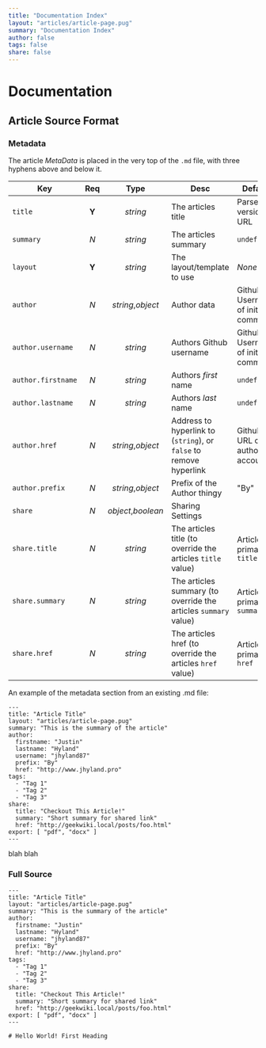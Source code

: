 ```yaml
---
title: "Documentation Index"
layout: "articles/article-page.pug"
summary: "Documentation Index"
author: false
tags: false
share: false
---
```


# Documentation

## Article Source Format

### Metadata 

The article *MetaData* is placed in the very top of the `.md` file, with three hyphens above and below it.

Key | Req | Type | Desc | Default
--- | :-: | :--: | ---- | --------
`title` | **Y** | *string* | The articles title | Parsed version of URL
`summary` | _N_ | *string* | The articles summary | `undefined`
`layout` | **Y** | *string* | The layout/template to use | *None*
`author` | _N_ | *string*,*object* | Author data | Github Username of initial committer
`author.username` | _N_ | *string* | Authors Github username | Github Username of initial committer
`author.firstname` | _N_ | *string* | Authors *first* name | `undefined`
`author.lastname` | _N_ | *string* | Authors *last* name | `undefined`
`author.href` | _N_ | *string*,*object* | Address to hyperlink to (`string`), or `false` to remove hyperlink | Github URL of authors account
`author.prefix` | _N_ | *string*,*object* | Prefix of the Author thingy | "By"
`share` | _N_ | *object*,*boolean* | Sharing Settings | 
`share.title` | _N_ | *string* | The articles title (to override the articles `title` value) | Articles primary `title`
`share.summary` | _N_ | *string* | The articles summary (to override the articles `summary` value) | Articles primary `summary`
`share.href` | _N_ | *string* | The articles href (to override the articles `href` value) | Articles primary `href`

An example of the metadata section from an existing .md file:

    ---
    title: "Article Title"
    layout: "articles/article-page.pug"
    summary: "This is the summary of the article"
    author:
      firstname: "Justin"
      lastname: "Hyland"
      username: "jhyland87"
      prefix: "By"
      href: "http://www.jhyland.pro"
    tags: 
      - "Tag 1"
      - "Tag 2"
      - "Tag 3"
    share:
      title: "Checkout This Article!"
      summary: "Short summary for shared link"
      href: "http://geekwiki.local/posts/foo.html"
    export: [ "pdf", "docx" ]
    ---

blah blah


### Full Source

    ---
    title: "Article Title"
    layout: "articles/article-page.pug"
    summary: "This is the summary of the article"
    author:
      firstname: "Justin"
      lastname: "Hyland"
      username: "jhyland87"
      prefix: "By"
      href: "http://www.jhyland.pro"
    tags: 
      - "Tag 1"
      - "Tag 2"
      - "Tag 3"
    share:
      title: "Checkout This Article!"
      summary: "Short summary for shared link"
      href: "http://geekwiki.local/posts/foo.html"
    export: [ "pdf", "docx" ]
    ---

    # Hello World! First Heading
